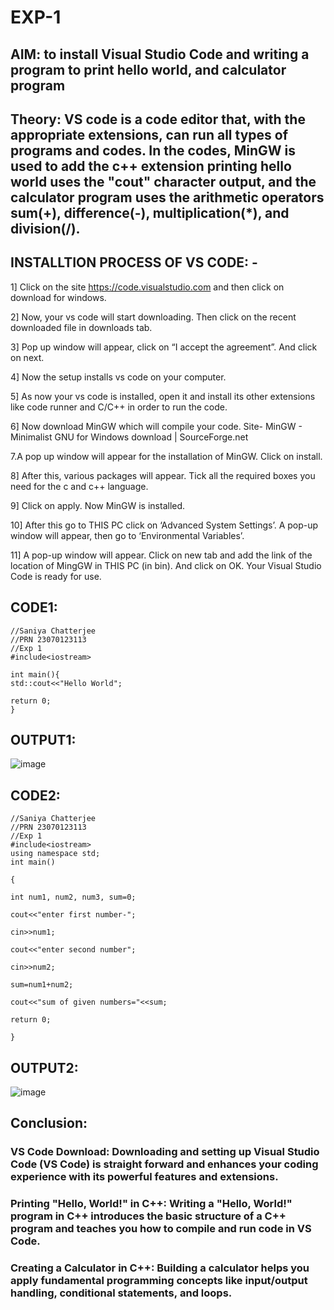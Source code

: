 # EXP-1
## AIM: to install Visual Studio Code and writing a program to print hello world, and calculator program

## Theory: VS code is a code editor that, with the appropriate extensions, can run all types of programs and codes. In the codes, MinGW is used to add the c++ extension printing hello world uses the "cout" character output, and the calculator program uses the arithmetic operators sum(+), difference(-), multiplication(*), and division(/).

## INSTALLTION PROCESS OF VS CODE: -

1] Click on the site https://code.visualstudio.com and then click on download for windows.
 
2] Now, your vs code will start downloading. Then click on the recent downloaded file in downloads tab.
 
3] Pop up window will appear, click on “I accept the agreement”. And click on next.
 
4] Now the setup installs vs code on your computer.
 
5] As now your vs code is installed, open it and install its other extensions like code runner and C/C++ in order to run the code. 
 
6] Now download MinGW which will compile your code. Site- MinGW - Minimalist GNU for Windows download | SourceForge.net

 
7.A pop up window will appear for the installation of MinGW. Click on install.
 
8] After this, various packages will appear. Tick all the required boxes you need for the c and c++ language.

9] Click on apply. Now MinGW is installed.
 
10] After this go to THIS PC click on ‘Advanced System Settings’. A pop-up window will appear, then go to ‘Environmental Variables’.
 
11] A pop-up window will appear. Click on new tab and add the link of the location of MingGW in THIS PC (in bin). And click on OK. Your Visual Studio Code is ready for use.

## CODE1:

```
//Saniya Chatterjee
//PRN 23070123113
//Exp 1
#include<iostream>

int main(){
std::cout<<"Hello World";

return 0;
}
```

## OUTPUT1:

![image](https://github.com/user-attachments/assets/b060df74-0f1f-4cf6-a528-1c1230169a30)

## CODE2:

```
//Saniya Chatterjee
//PRN 23070123113
//Exp 1
#include<iostream>
using namespace std;
int main()

{

int num1, num2, num3, sum=0;

cout<<"enter first number-";

cin>>num1;

cout<<"enter second number";

cin>>num2;

sum=num1+num2;

cout<<"sum of given numbers="<<sum;

return 0;

}
```

## OUTPUT2:

![image](https://github.com/user-attachments/assets/85a7c15a-b64d-4ee1-8f9c-5efd86c148f6)

## Conclusion:

### VS Code Download: Downloading and setting up Visual Studio Code (VS Code) is straight forward and enhances your coding experience with its powerful features and extensions.

### Printing "Hello, World!" in C++: Writing a "Hello, World!" program in C++ introduces the basic structure of a C++ program and teaches you how to compile and run code in VS Code.

### Creating a Calculator in C++: Building a calculator helps you apply fundamental programming concepts like input/output handling, conditional statements, and loops.
